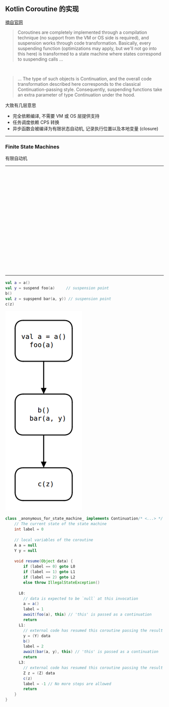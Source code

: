 

<!-- .slide: style="font-size: 60%" -->

## Kotlin Coroutine 的实现

[摘自官网](http://kotlinlang.org/docs/reference/coroutines.html#the-inner-workings-of-coroutines)

> Coroutines are completely implemented through a compilation technique 
  (no support from the VM or OS side is required), and suspension works through
  code transformation. Basically, every suspending function (optimizations may
  apply, but we'll not go into this here) is transformed to a state machine where
  states correspond to suspending calls ...  
  <br>
<!-- .element: style="margin:auto; font-size: 70%; text-align: left;" -->

> ... The type of such objects is Continuation, and the overall code transformation
  described here corresponds to the classical Continuation-passing style. Consequently, 
  suspending functions take an extra parameter of type Continuation under the hood.
<!-- .element: style="margin:auto; font-size: 70%; text-align: left;" -->

大致有几层意思
- 完全依赖编译, 不需要 VM 或 OS 层提供支持
- 任务调度依赖 CPS 转换 
- 异步函数会被编译为有限状态自动机, 记录执行位置以及本地变量 (closure)

<!-- .element: style="font-size: 70%" -->

---

### Finite State Machines

有限自动机

---

<iframe width="560" height="315" data-src="https://www.youtube.com/embed/2lQBsMVAK5o" frameborder="0" allowfullscreen></iframe>

---


```kotlin
val a = a()
val y = suspend foo(a)     // suspension point
b()
val z = supspend bar(a, y)) // suspension point
c(z)
```
<!-- .element: style="font-size: 30%; position:absolute; top: 10%; left: 61%; z-index: 10; " -->


![](images/66aaa24f_1477659800.png)
<!-- .element: width="244" height="632" -->
<!-- .element: style="zoom: 60%; position:absolute; top: 30%; left: 80%; z-index: 10; " -->
<!-- .element: class="fragment" data-fragment-index="2" -->

```java
class _anonymous_for_state_machine_ implements Continuation/* <...> */ {
    // The current state of the state machine
    int label = 0

    // local variables of the coroutine
    A a = null
    Y y = null

    void resume(Object data) {
        if (label == 0) goto L0
        if (label == 1) goto L1
        if (label == 2) goto L2
        else throw IllegalStateException()

      L0:
        // data is expected to be `null` at this invocation
        a = a()
        label = 1
        await(foo(a), this) // 'this' is passed as a continuation 
        return
      L1:
        // external code has resumed this coroutine passing the result of await() as data 
        y = (Y) data
        b()
        label = 2
        await(bar(a, y), this) // 'this' is passed as a continuation
        return
      L3:
        // external code has resumed this coroutine passing the result of await() as data 
        Z z = (Z) data
        c(z)
        label = -1 // No more steps are allowed
        return
    }          
}
```
<!-- .element: style="font-size: 30%" -->
<!-- .element: class="fragment" data-fragment-index="3" -->

